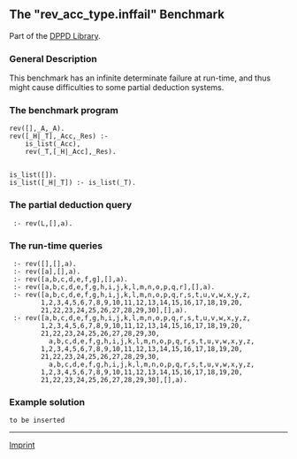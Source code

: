 The "rev\_acc\_type.inffail" Benchmark
--------------------------------------

Part of the [DPPD Library](https://github.com/leuschel/DPPD).

### General Description

This benchmark has an infinite determinate failure at run-time, and thus
might cause difficulties to some partial deduction systems.

### The benchmark program

    rev([],_A,_A).
    rev([_H|_T],_Acc,_Res) :-
        is_list(_Acc),
        rev(_T,[_H|_Acc],_Res).


    is_list([]).
    is_list([_H|_T]) :- is_list(_T).

### The partial deduction query

     :- rev(L,[],a).

### The run-time queries

     :- rev([],[],a).
     :- rev([a],[],a).
     :- rev([a,b,c,d,e,f,g],[],a).
     :- rev([a,b,c,d,e,f,g,h,i,j,k,l,m,n,o,p,q,r],[],a).
     :- rev([a,b,c,d,e,f,g,h,i,j,k,l,m,n,o,p,q,r,s,t,u,v,w,x,y,z,
            1,2,3,4,5,6,7,8,9,10,11,12,13,14,15,16,17,18,19,20,
            21,22,23,24,25,26,27,28,29,30],[],a).
     :- rev([a,b,c,d,e,f,g,h,i,j,k,l,m,n,o,p,q,r,s,t,u,v,w,x,y,z,
            1,2,3,4,5,6,7,8,9,10,11,12,13,14,15,16,17,18,19,20,
            21,22,23,24,25,26,27,28,29,30,
              a,b,c,d,e,f,g,h,i,j,k,l,m,n,o,p,q,r,s,t,u,v,w,x,y,z,
            1,2,3,4,5,6,7,8,9,10,11,12,13,14,15,16,17,18,19,20,
            21,22,23,24,25,26,27,28,29,30,
              a,b,c,d,e,f,g,h,i,j,k,l,m,n,o,p,q,r,s,t,u,v,w,x,y,z,
            1,2,3,4,5,6,7,8,9,10,11,12,13,14,15,16,17,18,19,20,
            21,22,23,24,25,26,27,28,29,30],[],a).

### Example solution

    to be inserted

------------------------------------------------------------------------

[Imprint](http://www.stups.uni-duesseldorf.de/w/Imprint)
